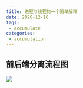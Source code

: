 ```yaml
---
title: 进程与线程的一个简单解释
date: 2020-12-16
tags:
 - accumulate
categories: 
 - accumulation
---
```


## 前后端分离流程图

![](https://gitee.com/Sweny/images/raw/master/img/20201216101353.png)
